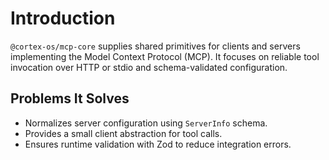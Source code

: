 # Introduction

`@cortex-os/mcp-core` supplies shared primitives for clients and servers implementing the Model Context Protocol (MCP).
It focuses on reliable tool invocation over HTTP or stdio and schema-validated configuration.

## Problems It Solves

- Normalizes server configuration using `ServerInfo` schema.
- Provides a small client abstraction for tool calls.
- Ensures runtime validation with Zod to reduce integration errors.
